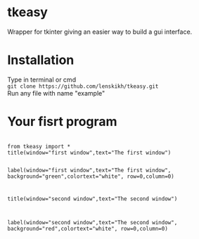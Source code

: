 # tkeasy
Wrapper for tkinter giving an easier way to build a gui interface.

<h1>Installation</h1>
Type in terminal or cmd</br>
<code>git clone https://github.com/lenskikh/tkeasy.git</code></br>
Run any file with name "example"

<h1>Your fisrt program</h1>
<code>
from tkeasy import *
title(window="first window",text="The first window")

label(window="first window",text="The first window",
      background="green",colortext="white",
      row=0,column=0)

title(window="second window",text="The second window")

label(window="second window",text="The second window",
      background="red",colortext="white",
      row=0,column=0)
</code>
